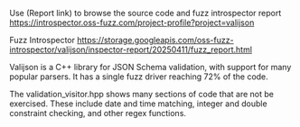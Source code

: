 Use (Report link) to browse the source code and fuzz introspector report https://introspector.oss-fuzz.com/project-profile?project=valijson

Fuzz Introspector
https://storage.googleapis.com/oss-fuzz-introspector/valijson/inspector-report/20250411/fuzz_report.html

Valijson is a C++ library for JSON Schema validation, with support for many popular parsers.  It has a single fuzz driver reaching 72% of the code.

The validation_visitor.hpp shows many sections of code that are not be exercised. These include date and time matching, integer and double constraint checking, and other regex functions.